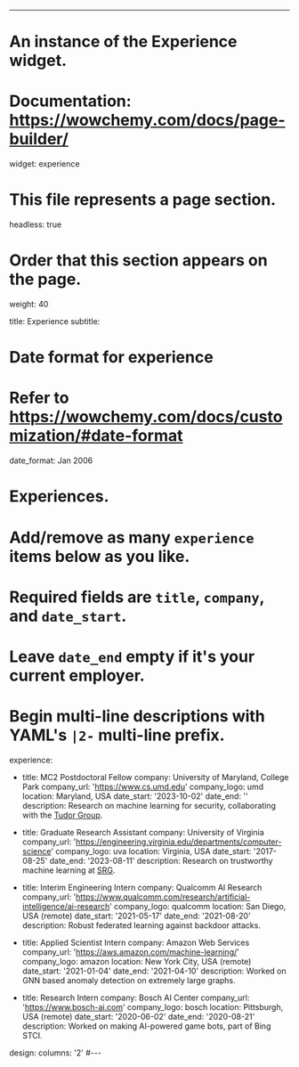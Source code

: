 ---
# An instance of the Experience widget.
# Documentation: https://wowchemy.com/docs/page-builder/
widget: experience

# This file represents a page section.
headless: true

# Order that this section appears on the page.
weight: 40

title: Experience
subtitle:

# Date format for experience
#   Refer to https://wowchemy.com/docs/customization/#date-format
date_format: Jan 2006


# Experiences.
#   Add/remove as many `experience` items below as you like.
#   Required fields are `title`, `company`, and `date_start`.
#   Leave `date_end` empty if it's your current employer.
#   Begin multi-line descriptions with YAML's `|2-` multi-line prefix.

experience:
  - title: MC2 Postdoctoral Fellow
    company: University of Maryland, College Park
    company_url: 'https://www.cs.umd.edu'
    company_logo: umd
    location: Maryland, USA
    date_start: '2023-10-02'
    date_end: ''
    description: Research on machine learning for security, collaborating with the [Tudor Group](http://users.umiacs.umd.edu/~tdumitra/).

  - title: Graduate Research Assistant
    company: University of Virginia
    company_url: 'https://engineering.virginia.edu/departments/computer-science'
    company_logo: uva
    location: Virginia, USA
    date_start: '2017-08-25'
    date_end: '2023-08-11'
    description: Research on trustworthy machine learning at [SRG](https://uvasrg.github.io/).
  
  - title: Interim Engineering Intern
    company: Qualcomm AI Research
    company_url: 'https://www.qualcomm.com/research/artificial-intelligence/ai-research'
    company_logo: qualcomm
    location: San Diego, USA (remote)
    date_start: '2021-05-17'
    date_end: '2021-08-20'
    description: Robust federated learning against backdoor attacks. 
        
  - title: Applied Scientist Intern
    company: Amazon Web Services
    company_url: 'https://aws.amazon.com/machine-learning/'
    company_logo: amazon
    location: New York City, USA (remote)
    date_start: '2021-01-04'
    date_end: '2021-04-10'
    description: Worked on GNN based anomaly detection on extremely large graphs.
  
  - title: Research Intern
    company: Bosch AI Center
    company_url: 'https://www.bosch-ai.com'
    company_logo: bosch
    location: Pittsburgh, USA (remote)
    date_start: '2020-06-02'
    date_end: '2020-08-21'
    description: Worked on making AI-powered game bots, part of Bing STCI.

design:
  columns: '2'
#---
